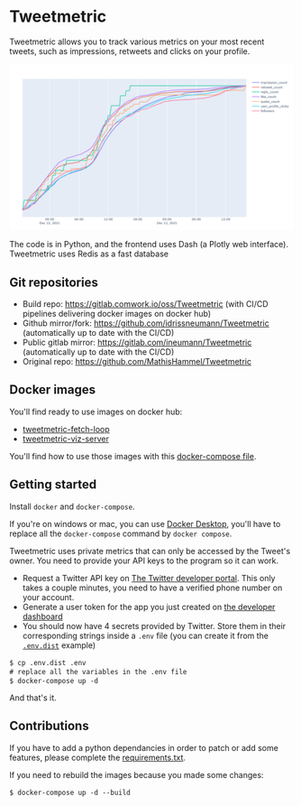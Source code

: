 # Tweetmetric

Tweetmetric allows you to track various metrics on your most recent tweets, such as impressions, retweets and clicks on your profile.

![example image](./img/dashboard.png)

The code is in Python, and the frontend uses Dash (a Plotly web interface). Tweetmetric uses Redis as a fast database

## Git repositories

* Build repo: https://gitlab.comwork.io/oss/Tweetmetric (with CI/CD pipelines delivering docker images on docker hub)
* Github mirror/fork: https://github.com/idrissneumann/Tweetmetric (automatically up to date with the CI/CD)
* Public gitlab mirror: https://gitlab.com/ineumann/Tweetmetric (automatically up to date with the CI/CD)
* Original repo: https://github.com/MathisHammel/Tweetmetric

## Docker images

You'll find ready to use images on docker hub:

* [tweetmetric-fetch-loop](https://hub.docker.com/repository/docker/comworkio/tweetmetric-fetch-loop)
* [tweetmetric-viz-server](https://hub.docker.com/repository/docker/comworkio/tweetmetric-viz-server)

You'll find how to use those images with this [docker-compose file](./docker-compose.yml).
## Getting started

Install `docker` and `docker-compose`.

If you're on windows or mac, you can use [Docker Desktop](https://www.docker.com/products/docker-desktop), you'll have to replace all the `docker-compose` command by `docker compose`.

Tweetmetric uses private metrics that can only be accessed by the Tweet's owner. You need to provide your API keys to the program so it can work.
- Request a Twitter API key on [The Twitter developer portal](https://developer.twitter.com/en/docs/twitter-api/getting-started/getting-access-to-the-twitter-api). This only takes a couple minutes, you need to have a verified phone number on your account.
- Generate a user token for the app you just created on [the developer dashboard](https://developer.twitter.com/en/portal/dashboard)
- You should now have 4 secrets provided by Twitter. Store them in their corresponding strings inside a `.env` file (you can create it from the [`.env.dist`](./.env.dist) example)

```shell
$ cp .env.dist .env
# replace all the variables in the .env file
$ docker-compose up -d
```

And that's it.

## Contributions

If you have to add a python dependancies in order to patch or add some features, please complete the [requirements.txt](./src/requirements.txt).

If you need to rebuild the images because you made some changes:

```shell
$ docker-compose up -d --build
```
